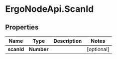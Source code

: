 # ErgoNodeApi.ScanId

## Properties

Name | Type | Description | Notes
------------ | ------------- | ------------- | -------------
**scanId** | **Number** |  | [optional] 


